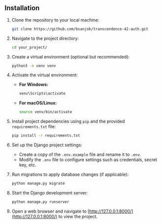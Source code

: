 ## Installation

1. Clone the repository to your local machine:
   ```bash
   git clone https://github.com/bsanjok/transcendence-42-auth.git
   ```

2. Navigate to the project directory:
   ```bash
   cd your_project/
   ```

3. Create a virtual environment (optional but recommended):
   ```bash
   python3 -m venv venv
   ```

4. Activate the virtual environment:
   - **For Windows:**
     ```bash
     venv\Scripts\activate
     ```
   - **For macOS/Linux:**
     ```bash
     source venv/bin/activate
     ```

5. Install project dependencies using `pip` and the provided `requirements.txt` file:
   ```bash
   pip install -r requirements.txt
   ```

6. Set up the Django project settings:
   - Create a copy of the `.env.example` file and rename it to `.env`.
   - Modify the `.env` file to configure settings such as credentials, secret key, etc.

7. Run migrations to apply database changes (if applicable):
   ```bash
   python manage.py migrate
   ```

8. Start the Django development server:
   ```bash
   python manage.py runserver
   ```

9. Open a web browser and navigate to [http://127.0.0.1:8000/](http://127.0.0.1:8000/) to view the project.

